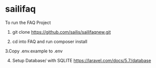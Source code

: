 # sailifaq

To run the FAQ Project
1. git clone
https://github.com/sailis/sailifaqnew.git

2. cd into FAQ and run composer install

3.Copy .env.example to .env


 4. Setup Database/ with SQLITE
https://laravel.com/docs/5.7/database